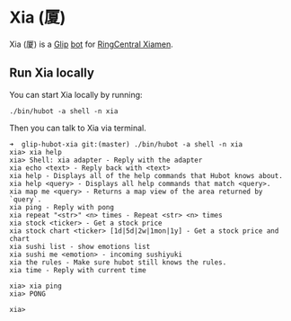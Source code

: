 # Xia (厦)

Xia (厦) is a [Glip](https://glip.com/) [bot](https://hubot.github.com/docs/) for [RingCentral Xiamen](http://www.ringcentral.cn/).


## Run Xia locally

You can start Xia locally by running:

    ./bin/hubot -a shell -n xia

Then you can talk to Xia via terminal.


```shell
➜  glip-hubot-xia git:(master) ./bin/hubot -a shell -n xia
xia> xia help
xia> Shell: xia adapter - Reply with the adapter
xia echo <text> - Reply back with <text>
xia help - Displays all of the help commands that Hubot knows about.
xia help <query> - Displays all help commands that match <query>.
xia map me <query> - Returns a map view of the area returned by `query`.
xia ping - Reply with pong
xia repeat "<str>" <n> times - Repeat <str> <n> times
xia stock <ticker> - Get a stock price
xia stock chart <ticker> [1d|5d|2w|1mon|1y] - Get a stock price and chart
xia sushi list - show emotions list
xia sushi me <emotion> - incoming sushiyuki
xia the rules - Make sure hubot still knows the rules.
xia time - Reply with current time

xia> xia ping
xia> PONG

xia>
```
